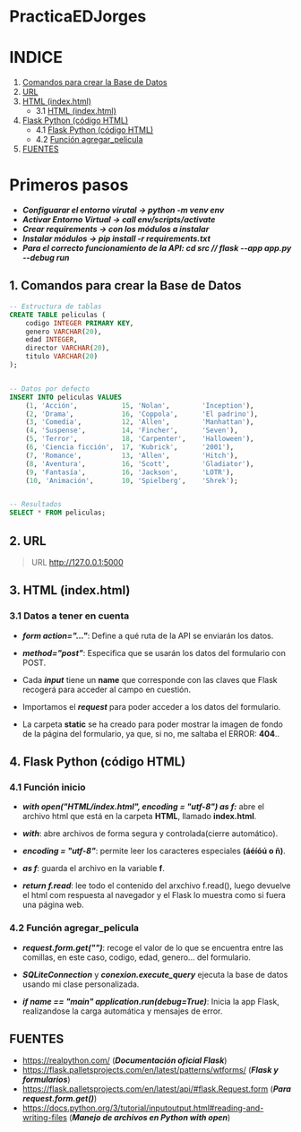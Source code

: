 # PracticaEDJorges

# INDICE
1. [Comandos para crear la Base de Datos](#baseDatos)
2. [URL](#url)
3. [HTML (index.html)](#html)
    - 3.1 [HTML (index.html)](#html)
4. [Flask Python (código HTML)](#flask)
    - 4.1 [Flask Python (código HTML)](#flask)
    - 4.2 [Función agregar_pelicula](#funcionAgregar)
5. [FUENTES](#fuentes)


# Primeros pasos <!--JORGE CASAS GÓMEZ-->
- ***Configuarar el entorno virutal -> python -m venv env***
- ***Activar Entorno Virtual -> call env/scripts/activate***
- ***Crear requirements -> con los módulos a instalar***
- ***Instalar módulos -> pip install -r requirements.txt***
- ***Para el correcto funcionamiento de la API: cd src // flask --app app.py --debug run***


## 1. Comandos para crear la Base de Datos <!--JORGE CASAS GÓMEZ--><div id="baseDatos"></div>

```sql
-- Estructura de tablas
CREATE TABLE peliculas (
    codigo INTEGER PRIMARY KEY,
    genero VARCHAR(20),
    edad INTEGER,
    director VARCHAR(20),
    titulo VARCHAR(20)
);


-- Datos por defecto
INSERT INTO peliculas VALUES 
    (1, 'Acción',           15, 'Nolan',        'Inception'),
    (2, 'Drama',            16, 'Coppola',      'El padrino'),
    (3, 'Comedia',          12, 'Allen',        'Manhattan'),
    (4, 'Suspense',         14, 'Fincher',      'Seven'),
    (5, 'Terror',           18, 'Carpenter',    'Halloween'),
    (6, 'Ciencia ficción',  17, 'Kubrick',      '2001'),
    (7, 'Romance',          13, 'Allen',        'Hitch'),
    (8, 'Aventura',         16, 'Scott',        'Gladiator'),
    (9, 'Fantasía',         16, 'Jackson',      'LOTR'),
    (10, 'Animación',       10, 'Spielberg',    'Shrek');


-- Resultados
SELECT * FROM peliculas;
```

## 2. URL <div id="url"></div>
> URL http://127.0.0.1:5000

## 3. HTML (index.html)<div id="html"></div> <!--JORGE CASAS GÓMEZ-->

### 3.1 Datos a tener en cuenta <!--JORGE CASAS GÓMEZ-->
- ***form action="..."***: Define a qué ruta de la API se enviarán los datos.

- ***method="post"***: Especifica que se usarán los datos del formulario con POST.

- Cada ***input*** tiene un **name** que corresponde con las claves que Flask recogerá para acceder al campo en cuestión.

- Importamos el ***request*** para poder acceder a los datos del formulario.

- La carpeta **static** se ha creado para poder mostrar la imagen de fondo de la página del formulario, ya que, si no, me saltaba el ERROR: **404**..


## 4. Flask Python (código HTML)<div id="flask"></div> <!--JORGE CASAS GÓMEZ-->

### 4.1 Función inicio <div id="flask"></div><!--JORGE CASAS GÓMEZ-->

- ***with open("HTML/index.html", encoding = "utf-8") as f:*** abre el archivo html que está en la carpeta **HTML**, llamado **index.html**.

- ***with***: abre archivos de forma segura y controlada(cierre automático).

- ***encoding = "utf-8"***: permite leer los caracteres especiales **(áéíóú o ñ)**.

- ***as f***: guarda el archivo en la variable **f**.

- ***return f.read***: lee todo el contenido del arxchivo f.read(), luego devuelve el html com respuesta al navegador y el Flask lo muestra como si fuera una página web.


### 4.2 Función agregar_pelicula <div id="funcionAgregar"></div> <!--JORGE CASAS GÓMEZ-->

- ***request.form.get("")***: recoge el valor de lo que se encuentra entre las comillas, en este caso, codigo, edad, genero... del formulario.

- ***SQLiteConnection*** y ***conexion.execute_query*** ejecuta la base de datos usando mi clase personalizada.

- ***if __name__ == "__main__"
    application.run(debug=True)***: Inicia la app Flask, realizandose la carga automática y mensajes de error.


## FUENTES <div id="fuentes"></div>  <!--JORGE CASAS GÓMEZ-->

- https://realpython.com/ (***Documentación oficial Flask***)
- https://flask.palletsprojects.com/en/latest/patterns/wtforms/ (***Flask y formularios***)
- https://flask.palletsprojects.com/en/latest/api/#flask.Request.form (***Para request.form.get()***)
- https://docs.python.org/3/tutorial/inputoutput.html#reading-and-writing-files (***Manejo de archivos en Python with open***)



